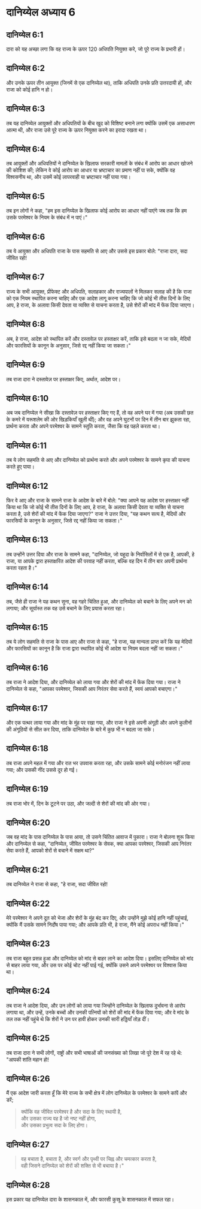# दानिय्येल अध्याय 6

## दानिय्येल 6:1

दारा को यह अच्छा लगा कि वह राज्य के ऊपर 120 अधिपति नियुक्त करे, जो पूरे राज्य के प्रभारी हों।

## दानिय्येल 6:2

और उनके ऊपर तीन आयुक्त (जिनमें से एक दानिय्येल था), ताकि अधिपति उनके प्रति उत्तरदायी हों, और राजा को कोई हानि न हो।

## दानिय्येल 6:3

तब यह दानिय्येल आयुक्तों और अधिपतियों के बीच खुद को विशिष्ट बनाने लगा क्योंकि उसमें एक असाधारण आत्मा थी, और राजा उसे पूरे राज्य के ऊपर नियुक्त करने का इरादा रखता था।

## दानिय्येल 6:4

तब आयुक्तों और अधिपतियों ने दानिय्येल के खिलाफ सरकारी मामलों के संबंध में आरोप का आधार खोजने की कोशिश की; लेकिन वे कोई आरोप का आधार या भ्रष्टाचार का प्रमाण नहीं पा सके, क्योंकि वह विश्वसनीय था, और उसमें कोई लापरवाही या भ्रष्टाचार नहीं पाया गया।

## दानिय्येल 6:5

तब इन लोगों ने कहा, "हम इस दानिय्येल के खिलाफ कोई आरोप का आधार नहीं पाएंगे जब तक कि हम उसके परमेश्वर के नियम के संबंध में न पाएं।"

## दानिय्येल 6:6

तब ये आयुक्त और अधिपति राजा के पास सहमति से आए और उससे इस प्रकार बोले: "राजा दारा, सदा जीवित रहो!

## दानिय्येल 6:7

राज्य के सभी आयुक्त, प्रीफेक्ट और अधिपति, सलाहकार और राज्यपालों ने मिलकर सलाह की है कि राजा को एक नियम स्थापित करना चाहिए और एक आदेश लागू करना चाहिए कि जो कोई भी तीस दिनों के लिए आप, हे राजा, के अलावा किसी देवता या व्यक्ति से याचना करता है, उसे शेरों की मांद में फेंक दिया जाएगा।

## दानिय्येल 6:8

अब, हे राजा, आदेश को स्थापित करें और दस्तावेज़ पर हस्ताक्षर करें, ताकि इसे बदला न जा सके, मेदियों और फारसियों के कानून के अनुसार, जिसे रद्द नहीं किया जा सकता।"

## दानिय्येल 6:9

तब राजा दारा ने दस्तावेज़ पर हस्ताक्षर किए, अर्थात, आदेश पर।

## दानिय्येल 6:10

अब जब दानिय्येल ने सीखा कि दस्तावेज़ पर हस्ताक्षर किए गए हैं, तो वह अपने घर में गया (अब उसकी छत के कमरे में यरूशलेम की ओर खिड़कियाँ खुली थीं); और वह अपने घुटनों पर दिन में तीन बार झुकता रहा, प्रार्थना करता और अपने परमेश्वर के सामने स्तुति करता, जैसा कि वह पहले करता था।

## दानिय्येल 6:11

तब ये लोग सहमति से आए और दानिय्येल को प्रार्थना करते और अपने परमेश्वर के सामने कृपा की याचना करते हुए पाया।

## दानिय्येल 6:12

फिर वे आए और राजा के सामने राजा के आदेश के बारे में बोले: "क्या आपने यह आदेश पर हस्ताक्षर नहीं किया था कि जो कोई भी तीस दिनों के लिए आप, हे राजा, के अलावा किसी देवता या व्यक्ति से याचना करता है, उसे शेरों की मांद में फेंक दिया जाएगा?" राजा ने उत्तर दिया, "यह कथन सत्य है, मेदियों और फारसियों के कानून के अनुसार, जिसे रद्द नहीं किया जा सकता।"

## दानिय्येल 6:13

तब उन्होंने उत्तर दिया और राजा के सामने कहा, "दानिय्येल, जो यहूदा के निर्वासितों में से एक है, आपकी, हे राजा, या आपके द्वारा हस्ताक्षरित आदेश की परवाह नहीं करता, बल्कि वह दिन में तीन बार अपनी प्रार्थना करता रहता है।"

## दानिय्येल 6:14

तब, जैसे ही राजा ने यह कथन सुना, वह गहरे चिंतित हुआ, और दानिय्येल को बचाने के लिए अपने मन को लगाया; और सूर्यास्त तक वह उसे बचाने के लिए प्रयास करता रहा।

## दानिय्येल 6:15

तब ये लोग सहमति से राजा के पास आए और राजा से कहा, "हे राजा, यह मान्यता प्राप्त करें कि यह मेदियों और फारसियों का कानून है कि राजा द्वारा स्थापित कोई भी आदेश या नियम बदला नहीं जा सकता।"

## दानिय्येल 6:16

तब राजा ने आदेश दिया, और दानिय्येल को लाया गया और शेरों की मांद में फेंक दिया गया। राजा ने दानिय्येल से कहा, "आपका परमेश्वर, जिसकी आप निरंतर सेवा करते हैं, स्वयं आपको बचाएगा।"

## दानिय्येल 6:17

और एक पत्थर लाया गया और मांद के मुंह पर रखा गया, और राजा ने इसे अपनी अंगूठी और अपने कुलीनों की अंगूठियों से सील कर दिया, ताकि दानिय्येल के बारे में कुछ भी न बदला जा सके।

## दानिय्येल 6:18

तब राजा अपने महल में गया और रात भर उपवास करता रहा, और उसके सामने कोई मनोरंजन नहीं लाया गया; और उसकी नींद उससे दूर हो गई।

## दानिय्येल 6:19

तब राजा भोर में, दिन के टूटने पर उठा, और जल्दी से शेरों की मांद की ओर गया।

## दानिय्येल 6:20

जब वह मांद के पास दानिय्येल के पास आया, तो उसने चिंतित आवाज में पुकारा। राजा ने बोलना शुरू किया और दानिय्येल से कहा, "दानिय्येल, जीवित परमेश्वर के सेवक, क्या आपका परमेश्वर, जिसकी आप निरंतर सेवा करते हैं, आपको शेरों से बचाने में सक्षम था?"

## दानिय्येल 6:21

तब दानिय्येल ने राजा से कहा, "हे राजा, सदा जीवित रहो!

## दानिय्येल 6:22

मेरे परमेश्वर ने अपने दूत को भेजा और शेरों के मुंह बंद कर दिए, और उन्होंने मुझे कोई हानि नहीं पहुंचाई, क्योंकि मैं उसके सामने निर्दोष पाया गया; और आपके प्रति भी, हे राजा, मैंने कोई अपराध नहीं किया।"

## दानिय्येल 6:23

तब राजा बहुत प्रसन्न हुआ और दानिय्येल को मांद से बाहर लाने का आदेश दिया। इसलिए दानिय्येल को मांद से बाहर लाया गया, और उस पर कोई चोट नहीं पाई गई, क्योंकि उसने अपने परमेश्वर पर विश्वास किया था।

## दानिय्येल 6:24

तब राजा ने आदेश दिया, और उन लोगों को लाया गया जिन्होंने दानिय्येल के खिलाफ दुर्भावना से आरोप लगाया था, और उन्हें, उनके बच्चों और उनकी पत्नियों को शेरों की मांद में फेंक दिया गया; और वे मांद के तल तक नहीं पहुंचे थे कि शेरों ने उन पर हावी होकर उनकी सारी हड्डियाँ तोड़ दीं।

## दानिय्येल 6:25

तब राजा दारा ने सभी लोगों, राष्ट्रों और सभी भाषाओं की जनसंख्या को लिखा जो पूरे देश में रह रहे थे: "आपकी शांति महान हो!

## दानिय्येल 6:26

मैं एक आदेश जारी करता हूँ कि मेरे राज्य के सभी क्षेत्र में लोग दानिय्येल के परमेश्वर के सामने कांपें और डरें;

> क्योंकि वह जीवित परमेश्वर है और सदा के लिए स्थायी है,  
> और उसका राज्य वह है जो नष्ट नहीं होगा,  
> और उसका प्रभुत्व सदा के लिए होगा।

## दानिय्येल 6:27

> वह बचाता है, बचाता है, और स्वर्ग और पृथ्वी पर चिह्न और चमत्कार करता है,  
> वही जिसने दानिय्येल को शेरों की शक्ति से भी बचाया है।"

## दानिय्येल 6:28

इस प्रकार यह दानिय्येल दारा के शासनकाल में, और फारसी कुस्रू के शासनकाल में सफल रहा।
